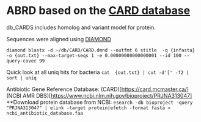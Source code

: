 # ABRD based on the [CARD database](https://card.mcmaster.ca/download)

db_CARDS includes homolog and variant model for protein.

Sequences were aligned using [DIAMOND](https://github.com/bbuchfink/diamond)

```diamond blastx -d ~/db/CARD/CARD.dmnd --outfmt 6 stitle  -q {infasta} -o {out.txt} --max-target-seqs 1 -e 0.00000000000000001 --id 100 --query-cover 99```

Quick look at all uniq hits for bacteria
```cat  {out.txt} | cut -d'[' -f2 | sort | uniq```

Antibiotic Gene Reference Database:
(CARD)[https://card.mcmaster.ca/]
(NCBI AMR DBS)[https://www.ncbi.nlm.nih.gov/bioproject/PRJNA313047]
 **Download protein database from NCBI: ```esearch -db bioproject -query "PRJNA313047" | elink -target protein|efetch -format fasta > ncbi_antibiotic_database.faa```
